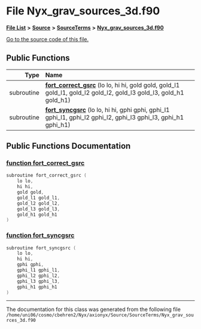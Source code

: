 
# File Nyx\_grav\_sources\_3d.f90


[**File List**](files.md) **>** [**Source**](dir_74389ed8173ad57b461b9d623a1f3867.md) **>** [**SourceTerms**](dir_7c1c0d2e2a0285e12a54f57a60f809aa.md) **>** [**Nyx\_grav\_sources\_3d.f90**](Nyx__grav__sources__3d_8f90.md)

[Go to the source code of this file.](Nyx__grav__sources__3d_8f90_source.md)


















## Public Functions

| Type | Name |
| ---: | :--- |
|  subroutine | [**fort\_correct\_gsrc**](Nyx__grav__sources__3d_8f90.md#function-fort-correct-gsrc) (lo lo, hi hi, gold gold, gold\_l1 gold\_l1, gold\_l2 gold\_l2, gold\_l3 gold\_l3, gold\_h1 gold\_h1) <br> |
|  subroutine | [**fort\_syncgsrc**](Nyx__grav__sources__3d_8f90.md#function-fort-syncgsrc) (lo lo, hi hi, gphi gphi, gphi\_l1 gphi\_l1, gphi\_l2 gphi\_l2, gphi\_l3 gphi\_l3, gphi\_h1 gphi\_h1) <br> |








## Public Functions Documentation


### <a href="#function-fort-correct-gsrc" id="function-fort-correct-gsrc">function fort\_correct\_gsrc </a>


```cpp
subroutine fort_correct_gsrc (
    lo lo,
    hi hi,
    gold gold,
    gold_l1 gold_l1,
    gold_l2 gold_l2,
    gold_l3 gold_l3,
    gold_h1 gold_h1
) 
```



### <a href="#function-fort-syncgsrc" id="function-fort-syncgsrc">function fort\_syncgsrc </a>


```cpp
subroutine fort_syncgsrc (
    lo lo,
    hi hi,
    gphi gphi,
    gphi_l1 gphi_l1,
    gphi_l2 gphi_l2,
    gphi_l3 gphi_l3,
    gphi_h1 gphi_h1
) 
```



------------------------------
The documentation for this class was generated from the following file `/home/uni06/cosmo/cbehren2/Nyx/axionyx/Source/SourceTerms/Nyx_grav_sources_3d.f90`